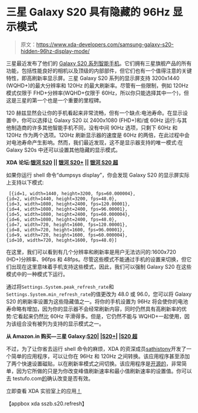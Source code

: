 # 三星 Galaxy S20 具有隐藏的 96Hz 显示模式

> 原文：<https://www.xda-developers.com/samsung-galaxy-s20-hidden-96hz-display-mode/>

三星最近发布了他们的 [Galaxy S20 系列智能手机](https://www.xda-developers.com/samsung-galaxy-s20-specs-features-pricing-availability/)。它们拥有三星旗舰产品的所有功能，包括性能良好的相机以及顶级的内部部件，但它们也有一个值得注意的关键特性，即高刷新率显示屏。三星 Galaxy S20 系列的显示屏支持 3200x1440 (WQHD+)的最大分辨率和 120Hz 的最大刷新率。尽管有一些限制，例如 120Hz 模式仅限于 FHD+分辨率(WQHD+仅限于 60Hz，所以你只能选择其中一个)，但这是三星的第一个也是一个重要的里程碑。

120 赫兹显然会让你的手机看起来非常流畅，但有一个缺点:电池寿命。在显示设置中，你可以选择让 Galaxy S20 以 2400x1080 (FHD+)和/或 60Hz 运行:与其他制造商的许多其他智能手机不同，没有中间 90Hz 选项，只剩下 60Hz 和 120Hz 作为两个选项。120Hz 刷新显示器的速度是 60Hz 的两倍，在此过程中会对电池寿命产生影响。然而，我们最近发现，这不是显示器支持的唯一模式:在 Galaxy S20s 中还可以设置其他隐藏的显示模式。

**XDA 论坛:[银河 S20](https://forum.xda-developers.com/galaxy-s20) || [银河 S20+](https://forum.xda-developers.com/galaxy-s20-plus) || [银河 S20 超](https://forum.xda-developers.com/galaxy-s20-ultra)**

如果你运行 shell 命令“dumpsys display”，你会发现 Galaxy S20 的显示屏实际上支持以下模式:

```
 [{id=1, width=1440, height=3200, fps=60.000004}, 
{id=2, width=1440, height=3200, fps=48.0}, 
{id=3, width=1080, height=2400, fps=120.00001}, 
{id=4, width=1080, height=2400, fps=96.00001}, 
{id=5, width=1080, height=2400, fps=60.000004}, 
{id=6, width=1080, height=2400, fps=48.0}, 
{id=7, width=720, height=1600, fps=120.00001}, 
{id=8, width=720, height=1600, fps=96.00001}, 
{id=9, width=720, height=1600, fps=60.000004}, 
{id=10, width=720, height=1600, fps=48.0}] 
```

在这里，我们可以看到有几个分辨率和刷新率是用户无法访问的:1600x720 (HD+)分辨率、96fps 和 48fps。尽管这些模式不能通过手机的设置来切换，但它们出现在这里意味着手机支持这些模式，因此，我们可以强制 Galaxy S20 在这些模式中的一种模式下运行。

通过将`Settings.System.peak_refresh_rate`和`Settings.System.min_refresh_rate`的值更改为 48.0 或 96.0，您可以将 Galaxy S20 的刷新率设置为这些隐藏值之一。将你的手机设置为 96Hz 将会使你的电池寿命略有增加，因为你的显示器不会经常刷新内容，同时仍然具有高刷新率的优势:它看起来仍然比 60Hz 平滑得多。但是，它仍然不能与 WQHD+一起使用，因为该组合没有被列为支持的显示模式之一。

**从 Amazon.in 购买—三星 Galaxy:[S20](https://www.amazon.in/Samsung-Galaxy-Storage-Additional-Exchange/dp/B08445DF23/?tag=xdaportalin-21)| |[S20+](https://www.amazon.in/Samsung-Galaxy-Storage-Additional-Exchange/dp/B084451YSS/?tag=xdaportalin-21)| |[S20 超](https://www.amazon.in/Samsung-Galaxy-Storage-Additional-Exchange/dp/B08444S68Q/?tag=xdaportalin-21)**

不过，为了让你省去运行 shell 命令的麻烦，XDA 的资深成员[sathistony](https://forum.xda-developers.com/member.php?u=5246190)开发了一个简单的应用程序，可以让你在 96Hz 和 120Hz 之间转换。该应用程序甚至添加了两个快速设置磁贴，以在刷新率模式之间切换。该应用程序是[开源的](https://github.com/SatySatsZB/S20RefreshRateControl)，非常简单，因为它所做的只是为你改变峰值刷新速率和最小值刷新速率的设置值。你可以去 testufo.com[的](https://testufo.com/)确认改变是否有效。

立即查看 XDA 实验室上的应用[！](https://labs.xda-developers.com/store/app/sszb.s20.refresh)

【appbox xda sszb.s20.refresh】